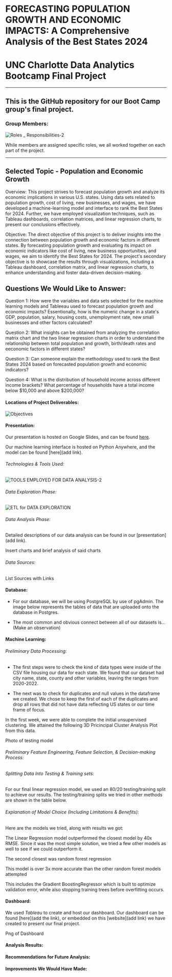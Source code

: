 # FORECASTING POPULATION GROWTH AND ECONOMIC IMPACTS: A Comprehensive Analysis of the Best States 2024

# UNC Charlotte Data Analytics Bootcamp Final Project

---

## This is the GitHub repository for our Boot Camp group's final project. 

### Group Members:

![Roles _ Responsibilities-2](https://github.com/NaBest85/Population-Growth/assets/135518113/91d8e7c3-def5-4ead-a017-594c7f088850)

While members are assigned specific roles, we all worked together on each part of the project. 

---

## Selected Topic - Population and Economic Growth

Overview: This project strives to forecast population growth and analyze its economic implications in various U.S. states. Using data sets related to population growth, cost of living, new businesses, and wages, we have developed a machine-learning model and interface to rank the Best States for 2024. Further, we have employed visualization techniques, such as Tableau dashboards, correlation matrices, and linear regression charts, to present our conclusions effectively.

Objective: The direct objective of this project is to deliver insights into the connection between population growth and economic factors in different states. By forecasting population growth and evaluating its impact on economic indicators like cost of living, new business opportunities, and wages, we aim to identify the Best States for 2024. The project's secondary objective is to showcase the results through visualizations, including a Tableau dashboard, correlation matrix, and linear regression charts, to enhance understanding and foster data-driven decision-making.

## Questions We Would Like to Answer:

Question 1: How  were the variables and data sets selected for the machine learning models and Tableeau used to forecast population growth and economic impacts? Essentionally, how is the numeric change in a state's GDP, population, salary, housing costs, unemployment rate, new small businesses and other factors calculated?

Question 2: What insights can be obtained from analyzing the correlation matrix chart and the two linear regression charts in order to understand the relationship between total population and growth, birth/death rates and eeconomic factors in different states?

Question 3: Can someone explain the methodology used to rank the Best States 2024 based on forecasted population growth and economic indicators?

Question 4: What is the distribution of household income across different income brackets? What percentage of households have a total income below $10,000 and above $200,000?

#### Locations of Project Deliverables:

![Objectives](https://github.com/NaBest85/Population-Growth/assets/135518113/e677a23b-2aa1-4396-8226-b0890041cf62)

#### Presentation:
Our presentation is hosted on Google Slides, and can be found [here](https://tinyurl.com/Group4FinalProjectSlides).

Our machine learning interface is hosted on Python Anywhere, and the model can be found [here](add link).

###### Technologies & Tools Used:

![TOOLS EMPLOYED FOR DATA ANALYSIS-2](https://github.com/NaBest85/Population-Growth/assets/135518113/2b47cdc7-b425-48dc-ac94-d6c042cf42f2)

###### Data Exploration Phase:

![ETL for DATA EXPLORATION](https://github.com/NaBest85/Population-Growth/assets/135518113/32753b98-9fc0-4c6e-98a4-7f15be3b773e)


###### Data Analysis Phase:
Detailed descriptions of our data analysis can be found in our [presentation] (add link).

Insert charts and brief analysis of said charts


###### Data Sources:

List Sources with Links


#### Database:
- For our database, we will be using PostgreSQL by use of pgAdmin. The image below represents the tables of data that are uploaded onto the database in Postgres. 

- The most common and obvious connect between all of our datasets is… (Make an observation)

#### Machine Learning:

###### Preliminary Data Processing:
- The first steps were to check the kind of data types were inside of the CSV file housing our data for each state. We found that our dataset had city name, state, county and other variables, leaving the ranges from 2020-2022. 

- The next was to check for duplicates and null values in the dataframe we created. We chose to keep the first of each of the duplicates and drop all rows that did not have data reflecting US states or our time frame of focus.

In the first week, we were able to complete the initial unsupervised clustering. We attained the following 3D Pricincipal Cluster Analysis Plot from this data.

Photo of testing model

###### Preliminary Feature Engineering, Feature Selection, & Decision-making Process:


###### Splitting Data Into Testing & Training sets:
For our final linear regression model, we used an 80/20 testing/training split to achieve our results. The testing/training splits we tried in other methods are shown in the table below.


###### Explanation of Model Choice (Including Limitations & Benefits):

Here are the models we tried, along with results we got:


The Linear Regression model outperformed the closest model by 40x RMSE. Since it was the most simple solution, we tried a few other models as well to see if we could outperform it.


The second closest was random forest regression 

This model is over 3x more accurate than the other random forest models attempted 

This includes the Gradient BoostingRegressor which is built to optimize validation error, while also stopping training trees before overfitting occurs. 



#### Dashboard:

We used *Tableau* to create and host our dashboard.
Our dashboard can be found [here](add the link), or embedded on this [website](add link) we have created to present our final project.

Png of Dashboard

#### Analysis Results:




#### Recommendations for Future Analysis:



#### Improvements We Would Have Made:





